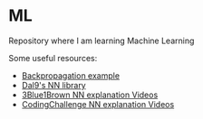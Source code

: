 # ML

Repository where I am learning Machine Learning

Some useful resources:
 * [Backpropagation example](https://mattmazur.com/2015/03/17/a-step-by-step-backpropagation-example/)
 * [Dal9's NN library](https://github.com/h0tw4t3r/JSML)
 * [3Blue1Brown NN explanation Videos](https://www.youtube.com/watch?v=aircAruvnKk&list=PLZHQObOWTQDNU6R1_67000Dx_ZCJB-3pi)
 * [CodingChallenge NN explanation Videos](https://www.youtube.com/watch?v=XJ7HLz9VYz0&list=PLRqwX-V7Uu6Y7MdSCaIfsxc561QI0U0Tb)